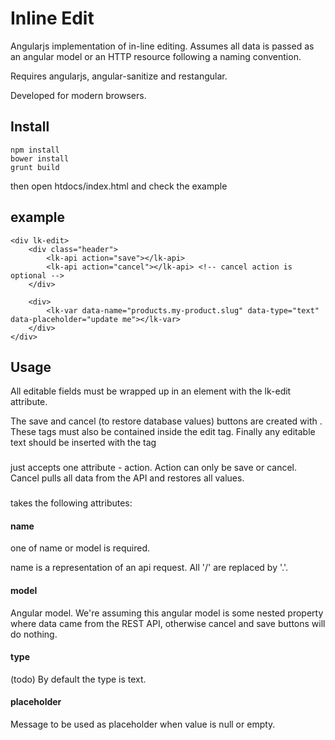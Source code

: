 # Inline Edit
Angularjs implementation of in-line editing. Assumes all data is passed as an angular model or an HTTP resource following a naming convention.

Requires angularjs, angular-sanitize and restangular.

Developed for modern browsers.

## Install

    npm install
    bower install
    grunt build

then open htdocs/index.html and check the example

## example

    <div lk-edit>
        <div class="header">
            <lk-api action="save"></lk-api>
            <lk-api action="cancel"></lk-api> <!-- cancel action is optional -->
        </div>
        
        <div>
            <lk-var data-name="products.my-product.slug" data-type="text" data-placeholder="update me"></lk-var>
        </div>
    </div>

## Usage
All editable fields must be wrapped up in an element with the lk-edit attribute. 

The save and cancel (to restore database values) buttons are created with <lk-api action=save|cancel>. These tags must also be contained inside the edit tag.
Finally any editable text should be inserted with the <lk-var> tag

### <lk-api>
just accepts one attribute - action. Action can only be save or cancel. Cancel pulls all data from the API and restores all values.

### <lk-var>
takes the following attributes:

#### name 
one of name or model is required. 

name is a representation of an api request. All '/' are replaced by '.'.

#### model
Angular model. We're assuming this angular model is some nested property where data came from the REST API, otherwise cancel and save buttons will do nothing.

#### type
(todo)
By default the type is text.

#### placeholder
Message to be used as placeholder when value is null or empty.
